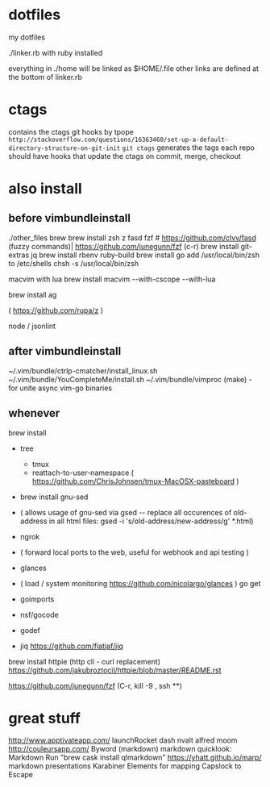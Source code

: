 dotfiles
========
my dotfiles

./linker.rb with ruby installed

everything in ./home will be linked as $HOME/.file
other links are defined at the bottom of linker.rb


# ctags
contains the ctags git hooks by tpope `http://stackoverflow.com/questions/16363460/set-up-a-default-directory-structure-on-git-init`
`git ctags` generates the tags
each repo should have hooks that update the ctags on commit, merge, checkout

# also install
## before vimbundleinstall

./other_files
brew
brew install zsh z fasd fzf # https://github.com/clvv/fasd (fuzzy commands)| https://github.com/junegunn/fzf (c-r)
brew install git-extras jq
brew install rbenv ruby-build
brew install go
  add /usr/local/bin/zsh to /etc/shells
  chsh -s /usr/local/bin/zsh

macvim with lua
  brew install macvim --with-cscope --with-lua

brew install ag

( https://github.com/rupa/z )

node / jsonlint

## after vimbundleinstall
~/.vim/bundle/ctrlp-cmatcher/install_linux.sh
~/.vim/bundle/YouCompleteMe/install.sh
~/.vim/bundle/vimproc (make) - for unite async
vim-go binaries

## whenever
brew install
  - tree
	- tmux
	- reattach-to-user-namespace
			( https://github.com/ChrisJohnsen/tmux-MacOSX-pasteboard )
  - brew install gnu-sed
  -   ( allows usage of gnu-sed via gsed -- replace all occurences of old-address in all html files:  gsed -i 's/old-address/new-address/g' *.html)

  - ngrok
  -   ( forward local ports  to the web, useful for webhook and api testing )
  - glances
  -   ( load / system monitoring https://github.com/nicolargo/glances )
go get
  - goimports
  - nsf/gocode
  - godef
  - jiq https://github.com/fiatjaf/jiq

brew install httpie (http cli - curl replacement)
	https://github.com/jakubroztocil/httpie/blob/master/README.rst

https://github.com/junegunn/fzf
  (C-r, kill -9 <TAB>, ssh **<TAB>)



# great stuff

http://www.apptivateapp.com/
launchRocket
dash
nvalt
alfred
moom
http://couleursapp.com/
Byword (markdown)
markdown quicklook: Markdown Run "brew cask install qlmarkdown"
https://yhatt.github.io/marp/ markdown presentations
Karabiner Elements for mapping Capslock to Escape
